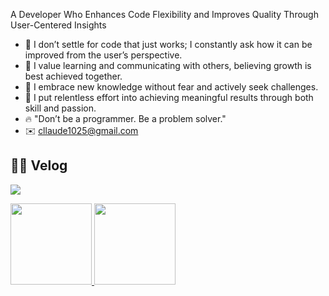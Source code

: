 A Developer Who Enhances Code Flexibility and Improves Quality Through User-Centered Insights

- 💪 I don’t settle for code that just works; I constantly ask how it can be improved from the user’s perspective.
- 👬 I value learning and communicating with others, believing growth is best achieved together.
- 🙌 I embrace new knowledge without fear and actively seek challenges.
- 🏃 I put relentless effort into achieving meaningful results through both skill and passion.
- 🔥 "Don’t be a programmer. Be a problem solver."
- ✉️ cllaude1025@gmail.com
<p>
  <h2>✍🏻 Velog</h2>
  <img src="https://velog-readme-stats.vercel.app/api/badge?name=cllaude" />
</p>

<p>
  <a href="https://velog.io/@cllaude">
    <img height="130px" src="https://velog-readme-stats.vercel.app/api/list?name=cllaude&color=dark" />
   <img height="130px" src="https://velog-readme-stats.vercel.app/api?name=cllaude&color=dark" />
  </a>
</div>


